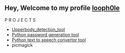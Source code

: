 Hey,
Welcome to my profile [looph0le](https://www.github.com/looph0le)
---
P R O J E C T S
 - [Upperbody_detection_tool](https://github.com/looph0le/python_upperbody_detection)
 - [Python password generation tool](https://github.com/looph0le/python_password_gen)
 - [Python text to speech convertor tool](https://github.com/looph0le/python_text_to_speech)
 - picmagick
